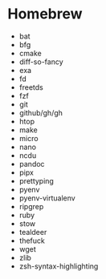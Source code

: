 # Homebrew
 
- bat
- bfg
- cmake
- diff-so-fancy
- exa
- fd
- freetds
- fzf
- git
- github/gh/gh
- htop
- make
- micro
- nano
- ncdu
- pandoc
- pipx
- prettyping
- pyenv
- pyenv-virtualenv
- ripgrep
- ruby
- stow
- tealdeer
- thefuck
- wget
- zlib
- zsh-syntax-highlighting
